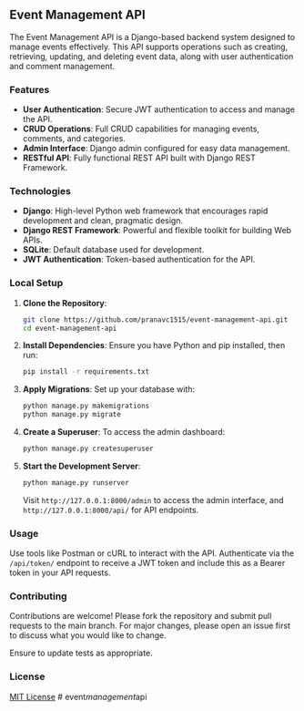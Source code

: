 
## Event Management API

The Event Management API is a Django-based backend system designed to manage events effectively. This API supports operations such as creating, retrieving, updating, and deleting event data, along with user authentication and comment management.

### Features

- **User Authentication**: Secure JWT authentication to access and manage the API.
- **CRUD Operations**: Full CRUD capabilities for managing events, comments, and categories.
- **Admin Interface**: Django admin configured for easy data management.
- **RESTful API**: Fully functional REST API built with Django REST Framework.

### Technologies

- **Django**: High-level Python web framework that encourages rapid development and clean, pragmatic design.
- **Django REST Framework**: Powerful and flexible toolkit for building Web APIs.
- **SQLite**: Default database used for development.
- **JWT Authentication**: Token-based authentication for the API.

### Local Setup

1. **Clone the Repository**:
   ```bash
   git clone https://github.com/pranavc1515/event-management-api.git
   cd event-management-api
   ```

2. **Install Dependencies**:
   Ensure you have Python and pip installed, then run:
   ```bash
   pip install -r requirements.txt
   ```

3. **Apply Migrations**:
   Set up your database with:
   ```bash
   python manage.py makemigrations
   python manage.py migrate
   ```

4. **Create a Superuser**:
   To access the admin dashboard:
   ```bash
   python manage.py createsuperuser
   ```

5. **Start the Development Server**:
   ```bash
   python manage.py runserver
   ```
   Visit `http://127.0.0.1:8000/admin` to access the admin interface, and `http://127.0.0.1:8000/api/` for API endpoints.

### Usage

Use tools like Postman or cURL to interact with the API. Authenticate via the `/api/token/` endpoint to receive a JWT token and include this as a Bearer token in your API requests.

### Contributing

Contributions are welcome! Please fork the repository and submit pull requests to the main branch. For major changes, please open an issue first to discuss what you would like to change.

Ensure to update tests as appropriate.

### License

[MIT License](LICENSE)
#   e v e n t _ m a n a g e m e n t _ a p i 
 
 